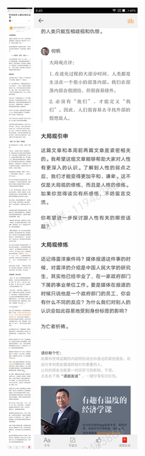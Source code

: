 ![](../../images/2016年11月/HF1123-所有的好人都在我们这里.jpg)
![](../../images/2016年11月/HF1123-所有的好人都在我们这里2.jpg)
